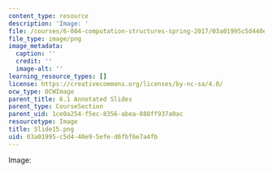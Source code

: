 ```yaml
---
content_type: resource
description: 'Image: '
file: /courses/6-004-computation-structures-spring-2017/03a01995c5d440e95efed6fbf6e7a4fb_Slide15.png
file_type: image/png
image_metadata:
  caption: ''
  credit: ''
  image-alt: ''
learning_resource_types: []
license: https://creativecommons.org/licenses/by-nc-sa/4.0/
ocw_type: OCWImage
parent_title: 6.1 Annotated Slides
parent_type: CourseSection
parent_uid: 1ce0a254-f5ec-8356-abea-088ff937a0ac
resourcetype: Image
title: Slide15.png
uid: 03a01995-c5d4-40e9-5efe-d6fbf6e7a4fb
---
```

Image: 